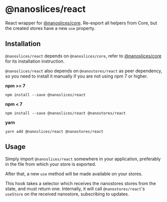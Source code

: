 # @nanoslices/react

React wrapper for [@nanoslices/core](https://npmjs.com/@nanoslices/core).
Re-export all helpers from Core, but the created stores have a new `use` property.

## Installation

`@nanoslices/react` depends on `@nanoslices/core`, refer to [@nanoslices/core](https://npmjs.com/package/@nanoslices/core)
for its installation instruction.

`@nanoslices/react` also depends on `@nanostores/react` as peer dependency, so you need to install it manually if you are
not using npm 7 or higher.

**npm >= 7**

```
npm install --save @nanoslices/react
```

**npm < 7**

```
npm install --save @nanoslices/react @nanostores/react
```

**yarn**

```
yarn add @nanoslices/react @nanostores/react
```

## Usage

Simply import `@nanoslices/react` somewhere in your application, preferably in the file from which your store is exported.

After that, a new `use` method will be made available on your stores.

This hook takes a selector which receives the nanostores stores from the state, and must return one. Internally, it
will call `@nanostores/react`'s `useStore` on the received nanostore, subscribing to updates.
